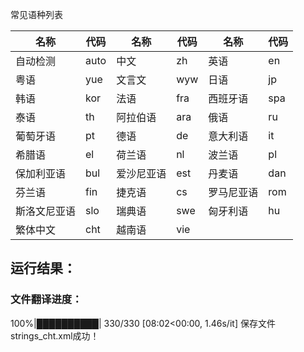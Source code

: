 常见语种列表

名称      |代码	|名称	|代码	|名称	|代码
------|-------|-------|--------|--------|----
自动检测	|auto	|中文	|zh	    |英语	|en
粤语	    |yue	|文言文  |wyw	|日语|jp
韩语	    |kor	|法语	|fra	|西班牙语	|spa
泰语	    |th	    |阿拉伯语 |ara	|俄语	|ru
葡萄牙语	|pt	    |德语	|de	    |意大利语|	it
希腊语	|el	    |荷兰语	|nl	    |波兰语	|pl
保加利亚语|bul	|爱沙尼亚语|est	|丹麦语	|dan
芬兰语	|fin	|捷克语	|cs	    |罗马尼亚语	|rom
斯洛文尼亚语|slo	|瑞典语	|swe	|匈牙利语	|hu
繁体中文	|cht	|越南语	|vie	 

## 运行结果：
### 文件翻译进度：
100%|██████████| 330/330 [08:02<00:00,  1.46s/it]
保存文件strings_cht.xml成功！